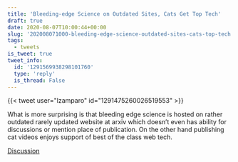 ```yaml
---
title: 'Bleeding-edge Science on Outdated Sites, Cats Get Top Tech'
draft: true
date: 2020-08-07T10:00:44+00:00
slug: '202008071000-bleeding-edge-science-outdated-sites-cats-top-tech'
tags:
  - tweets
is_tweet: true
tweet_info:
  id: '1291569938298101760'
  type: 'reply'
  is_thread: False
---
```




{{< tweet user="lzamparo" id="1291475260026519553" >}}

What is more surprising is that bleeding edge science is hosted on rather outdated rarely updated website at arxiv which doesn’t even has ability for discussions or mention place of publication. On the other hand publishing cat videos enjoys support of best of the class web tech.

[Discussion](https://x.com/sytelus/status/1291569938298101760)
